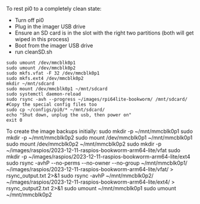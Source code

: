 To rest pi0 to a completely clean state:

- Turn off pi0
- Plug in the imager USB drive
- Ensure an SD card is in the slot with the right two partitions (both will get wiped in this process)
- Boot from the imager USB drive
- run cleanSD.sh
```
sudo umount /dev/mmcblk0p1
sudo umount /dev/mmcblk0p2
sudo mkfs.vfat -F 32 /dev/mmcblk0p1
sudo mkfs.ext4 /dev/mmcblk0p2
mkdir ~/mnt/sdcard
sudo mount /dev/mmcblk0p1 ~/mnt/sdcard
sudo systemctl daemon-reload
sudo rsync -avh --progress ~/images/rpi64lite-bookworm/ /mnt/sdcard/
#Copy the special config files too
sudo cp ~/configs/pi0/* ~/mnt/sdcard/
echo "Shut down, unplug the usb, then power on"
exit 0
```


To create the image backups initially:
sudo mkdir -p ~/mnt/mmcblk0p1
sudo mkdir -p ~/mnt/mmcblk0p2
sudo mount /dev/mmcblk0p1 ~/mnt/mmcblk0p1
sudo mount /dev/mmcblk0p2 ~/mnt/mmcblk0p2
sudo mkdir -p ~/images/raspios/2023-12-11-raspios-bookworm-arm64-lite/vfat
sudo mkdir -p ~/images/raspios/2023-12-11-raspios-bookworm-arm64-lite/ext4
sudo rsync -avhP --no-perms --no-owner --no-group ~/mnt/mmcblk0p1/ ~/images/raspios/2023-12-11-raspios-bookworm-arm64-lite/vfat/ > rsync_output.txt 2>&1
sudo rsync -avhP ~/mnt/mmcblk0p2/ ~/images/raspios/2023-12-11-raspios-bookworm-arm64-lite/ext4/ > rsync_output2.txt 2>&1
sudo umount ~/mnt/mmcblk0p1
sudo umount ~/mnt/mmcblk0p2


